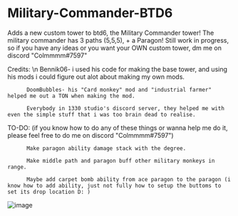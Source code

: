# Military-Commander-BTD6
Adds a new custom tower to btd6, the Military Commander tower!
The military commander has 3 paths (5,5,5), + a Paragon!
Still work in progress, so if you have any ideas or you want your OWN custom tower, dm me on discord "Colmmmm#7597"



Credits: \n
          Bennik06- i used his code for making the base tower, and using his mods i could figure out alot about making my own mods.
          
          DoomBubbles- his "Card monkey" mod and "industrial farmer" helped me out a TON when making the mod.
          
          Everybody in 1330 studio's discord server, they helped me with even the simple stuff that i was too brain dead to realise.



TO-DO: (if you know how to do any of these things or wanna help me do it, please feel free to do me on discord "Colmmmm#7597")

          Make paragon ability damage stack with the degree. 
          
          Make middle path and paragon buff other military monkeys in range. 
          
          Maybe add carpet bomb ability from ace paragon to the paragon (i know how to add ability, just not fully how to setup the buttoms to set its drop location D: ) 

![image](https://user-images.githubusercontent.com/84244844/235677829-c514ba53-3cbe-4b2f-95ce-694f1f7f20a7.png)
